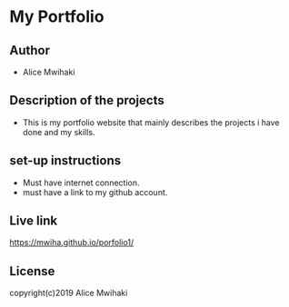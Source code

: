 # My Portfolio

## Author
- Alice Mwihaki

## Description of the projects
- This is my portfolio website that mainly describes the projects i have done and my skills.


## set-up instructions
- Must have internet connection.
- must have a link to my github account.

## Live link
https://mwiha.github.io/porfolio1/

## License
copyright(c)2019 Alice Mwihaki
